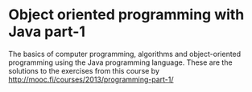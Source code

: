# Object oriented programming with Java part-1

The basics of computer programming, algorithms and object-oriented programming using the Java programming language.
These are the solutions to the exercises from this course by http://mooc.fi/courses/2013/programming-part-1/
